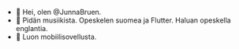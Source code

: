 - 👋 Hei, olen @JunnaBruen.
- 👀 Pidän musiikista. Opeskelen suomea ja Flutter. Haluan opeskella englantia.
- 🌱 Luon mobiilisovellusta.
